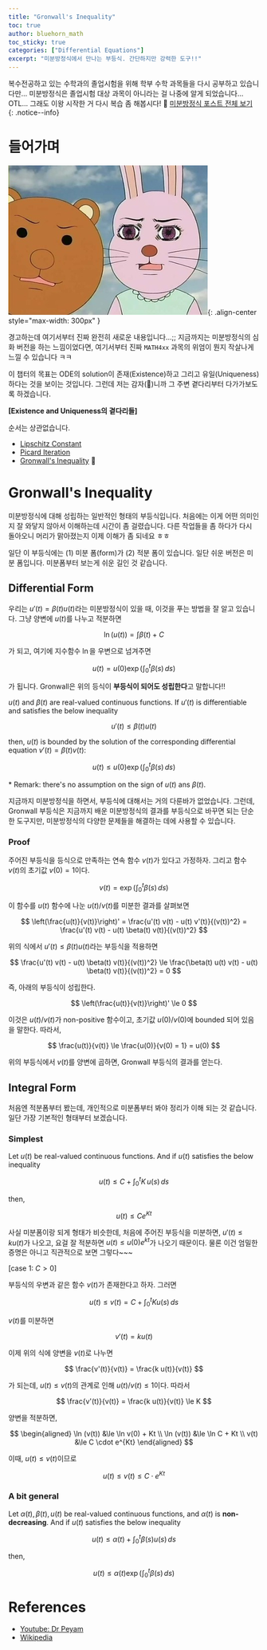 ```yaml
---
title: "Gronwall's Inequality"
toc: true
author: bluehorn_math
toc_sticky: true
categories: ["Differential Equations"]
excerpt: "미분방정식에서 만나는 부등식. 간단하지만 강력한 도구!!"
---
```


복수전공하고 있는 수학과의 졸업시험을 위해 학부 수학 과목들을 다시 공부하고 있습니다만... 미분방정식은 졸업시험 대상 과목이 아니라는 걸 나중에 알게 되었습니다... OTL... 그래도 이왕 시작한 거 다시 복습 좀 해봅시다! 🏃 [미분방정식 포스트 전체 보기](/categories/differential-equations)
{: .notice--info}

# 들어가며

![](/images/meme/panic.png){: .align-center style="max-width: 300px" }

경고하는데 여기서부터 진짜 완전히 새로운 내용입니다...;; 지금까지는 미분방정식의 심화 버전을 하는 느낌이었다면, 여기서부터 진짜 `MATH4xx` 과목의 위엄이 뭔지 작살나게 느낄 수 있습니다 ㅋㅋ

이 챕터의 목표는 ODE의 solution이 존재(Existence)하고 그리고 유일(Uniqueness)하다는 것을 보이는 것입니다. 그런데 저는 감자(🥔)니까 그 주변 곁다리부터 다가가보도록 하겠습니다.

<div class="proof" markdown="1">

**[Existence and Uniqueness의 곁다리들]**

순서는 상관없습니다.

- [Lipschitz Constant](/2024/11/14/Lipschitz-constant/)
- [Picard Iteration](/2024/11/14/Picard-iteration/)
- [Gronwall's Inequality](/2024/11/14/Gronwall-inequality/) 👋

</div>

# Gronwall's Inequality

미분방정식에 대해 성립하는 일반적인 형태의 부등식입니다. 처음에는 이게 어떤 의미인지 잘 와닿지 않아서 이해하는데 시간이 좀 걸렸습니다. 다른 작업들을 좀 하다가 다시 돌아오니 머리가 맑아졌는지 이제 이해가 좀 되네요 ㅎㅎ

일단 이 부등식에는 (1) 미분 폼(form)가 (2) 적분 폼이 있습니다. 일단 쉬운 버전은 미분 폼입니다. 미분폼부터 보는게 쉬운 길인 것 같습니다.

## Differential Form

우리는 $u'(t) = \beta(t) u(t)$라는 미분방정식이 있을 때, 이것을 푸는 방법을 잘 알고 있습니다. 그냥 양변에 $u(t)$를 나누고 적분하면

$$
\ln (u(t)) = \int \beta(t) + C
$$

가 되고, 여기에 지수함수 $\ln$을 우변으로 넘겨주면

$$
u(t) = u(0) \exp \left( \int_0^t \beta(s) \, ds \right)
$$

가 됩니다. Gronwall은 위의 등식이 **부등식이 되어도 성립한다**고 말합니다!!

<div class="theorem" markdown="1">

$u(t)$ and $\beta(t)$ are real-valued continuous functions. If $u'(t)$ is differentiable and satisfies the below inequality

$$
u'(t) \le \beta(t) u(t)
$$

then, $u(t)$ is bounded by the solution of the corresponding differential equation $v'(t) = \beta(t) v(t)$:

$$
u(t) \le u(0) \exp \left( \int_0^t \beta(s) \, ds \right)
$$

\* Remark: there's no assumption on the sign of $u(t)$ ans $\beta(t)$.

</div>

지금까지 미분방정식을 하면서, 부등식에 대해서는 거의 다룬바가 없었습니다. 그런데, Gronwall 부등식은 지금까지 배운 미분방정식의 결과를 부등식으로 바꾸면 되는 단순한 도구지만, 미분방정식의 다양한 문제들을 해결하는 데에 사용할 수 있습니다.

### Proof

<div class="proof" markdown="1">

주어진 부등식을 등식으로 만족하는 연속 함수 $v(t)$가 있다고 가정하자. 그리고 함수 $v(t)$의 초기값 $v(0) = 1$이다.

$$
v(t) = \exp \left( \int_0^t \beta(s) \, ds \right)
$$

이 함수를 $u(t)$ 함수에 나눈 $u(t) / v(t)$를 미분한 결과를 살펴보면

$$
\left(\frac{u(t)}{v(t)}\right)'
= \frac{u'(t) v(t) - u(t) v'(t)}{(v(t))^2}
= \frac{u'(t) v(t) - u(t) \beta(t) v(t)}{(v(t))^2}
$$

위의 식에서 $u'(t) \le \beta(t) u(t)$라는 부등식을 적용하면

$$
\frac{u'(t) v(t) - u(t) \beta(t) v(t)}{(v(t))^2}
\le \frac{\beta(t) u(t) v(t) - u(t) \beta(t) v(t)}{(v(t))^2}
= 0
$$

즉, 아래의 부등식이 성립한다.

$$
\left(\frac{u(t)}{v(t)}\right)' \le 0
$$

이것은 $u(t) / v(t)$가 non-positive 함수이고, 초기값 $u(0) / v(0)$에 bounded 되어 있음을 말한다. 따라서,

$$
\frac{u(t)}{v(t)} \le \frac{u(0)}{v(0) = 1} = u(0)
$$

위의 부등식에서 $v(t)$를 양변에 곱하면, Gronwall 부등식의 결과를 얻는다.

</div>

## Integral Form

처음엔 적분폼부터 봤는데, 개인적으로 미분폼부터 봐야 정리가 이해 되는 것 같습니다. 일단 가장 기본적인 형태부터 보겠습니다.

### Simplest

<div class="theorem" markdown="1">

Let $u(t)$ be real-valued continuous functions. And if $u(t)$ satisfies the below inequality

$$
u(t) \le C + \int_0^t K \, u(s) \, ds
$$

then,

$$
u(t) \le C e^{Kt}
$$

</div>

사실 미분폼이랑 되게 형태가 비슷한데, 처음에 주어진 부등식을 미분하면, $u'(t) \le k u(t)$가 나오고, 요걸 잘 적분하면 $u(t) \le u(0) e^{kt}$가 나오기 때문이다. 물론 이건 엄밀한 증명은 아니고 직관적으로 보면 그렇다~~~

<div class="proof" markdown="1">

[case 1: $C > 0$]

부등식의 우변과 같은 함수 $v(t)$가 존재한다고 하자. 그러면

$$
u(t) \le v(t) = C + \int_0^t K u(s) \, ds
$$

$v(t)$를 미분하면

$$
v'(t) = k u(t)
$$

이제 위의 식에 양변을 $v(t)$로 나누면

$$
\frac{v'(t)}{v(t)} = \frac{k u(t)}{v(t)}
$$

가 되는데, $u(t) \le v(t)$의 관계로 인해 $u(t) / v(t) \le 1$이다. 따라서

$$
\frac{v'(t)}{v(t)} = \frac{k u(t)}{v(t)} \le K
$$

양변을 적분하면,

$$
\begin{aligned}  
\ln (v(t)) &\le \ln v(0) + Kt \\
\ln (v(t)) &\le \ln C + Kt \\
v(t) &\le C \cdot e^{Kt}
\end{aligned}
$$

이때, $u(t) \le v(t)$이므로

$$
u(t) \le v(t) \le C \cdot e^{Kt}
$$

</div>

### A bit general


<div class="theorem" markdown="1">

Let $\alpha(t), \beta(t), u(t)$ be real-valued continuous functions, and $\alpha(t)$ is **non-decreasing**. And if $u(t)$ satisfies the below inequality

$$
u(t) \le \alpha(t) + \int_0^t \beta(s) u(s) \, ds
$$

then,

$$
u(t) \le \alpha(t) \exp \left( \int_0^t \beta(s) \, ds \right)
$$

</div>




# References

- [Youtube: Dr Peyam](https://youtu.be/vP3Bd_c_EEw?si=fy-Vt1_jb3bDRk3F)
- [Wikipedia](https://en.wikipedia.org/wiki/Gr%C3%B6nwall%27s_inequality)
